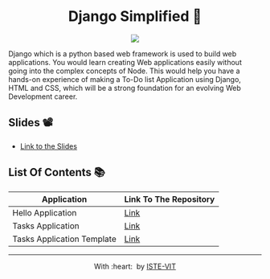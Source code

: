 
<h1 align="center"> Django Simplified 🐍</h1>
<p align="center">
 <img src="https://user-images.githubusercontent.com/71590944/111881788-33353b80-89d8-11eb-9db1-746eba087b05.png" > <br> 
</p>

<!-- <p align="center">
 <img src="https://ik.imagekit.io/aman/WhatsApp_Image_2022-01-30_at_10.39.40_PM_uxYDgotEi.jpeg?ik-sdk-version=javascript-1.4.3&updatedAt=1643562687906" width="50%"> <br> 
</p>
 -->


Django which is a python based web framework is used to build web applications. You would learn creating Web applications easily without going into the complex concepts of Node. This would help you have a hands-on experience of making a To-Do list Application using Django, HTML and CSS, which will be a strong foundation for an evolving Web Development career. 

## Slides 📽

* [Link to the Slides]()

## List Of Contents 📚

|Application        |Link To The Repository    |
|-------------|----------|
|Hello Application| [Link]( https://github.com/ISTE-VIT/Django-Simplified/tree/main/hello)|
|Tasks Application| [Link](https://github.com/ISTE-VIT/Django-Simplified/tree/main/tasks)|
|Tasks Application Template| [Link](https://github.com/ISTE-VIT/Django-Simplified/tree/main/tasks/templates)|

<hr>

<p align="center">
	With :heart: &nbsp;by <a href="https://istevit.in/" target="_blank">ISTE-VIT</a>
</p>
